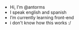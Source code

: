 - Hi, I’m @antorms
- I speak english and spanish
- I’m currently learning front-end
- i don't know how this works :/
<!---
antorms/antorms is a ✨ special ✨ repository because its `README.md` (this file) appears on your GitHub profile.
You can click the Preview link to take a look at your changes.
--->
